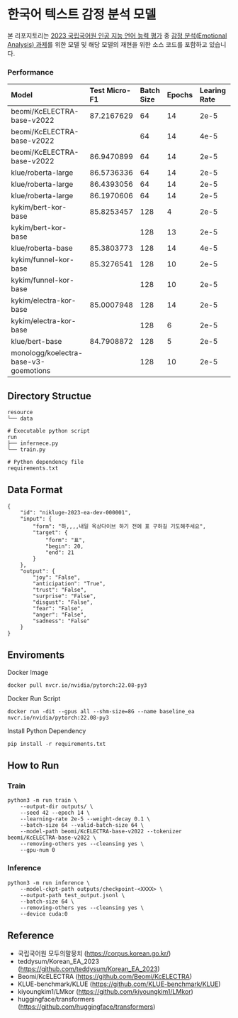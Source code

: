 # 한국어 텍스트 감정 분석 모델
본 리포지토리는 [2023 국립국어원 인공 지능 언어 능력 평가](https://corpus.korean.go.kr/taskOrdtm/taskList.do?taskOrdtmId=103) 중 [감정 분석(Emotional Analysis) 과제](https://corpus.korean.go.kr/taskOrdtm/taskList.do?taskOrdtmId=103)를 위한 모델 및 해당 모델의 재현을 위한 소스 코드를 포함하고 있습니다.

### Performance

| Model                                     | Test Micro-F1 | Batch Size | Epochs | Learing Rate | Weight Decay | Removing "&others&" | Cleansing symobls |
| :---------------------------------------- | :------------ | :--------- | :----- | :----------- | :----------- | :------------------ | :---------------- |
| beomi/KcELECTRA-base-v2022                | 87.2167629    | 64         | 14     | 2e-5         | 0.1          | True                | True              |
| beomi/KcELECTRA-base-v2022                |               | 64         | 14     | 4e-5         | 0.1          | True                | True              |
| beomi/KcELECTRA-base-v2022                | 86.9470899    | 64         | 14     | 2e-5         | 0.1          | False               | True              |
| klue/roberta-large                        | 86.5736336    | 64         | 14     | 2e-5         | 0.1          | False               | False             |
| klue/roberta-large                        | 86.4393056    | 64         | 14     | 2e-5         | 0.1          | False               | True              |
| klue/roberta-large                        | 86.1970606    | 64         | 14     | 2e-5         | 0.1          | True                | True              |
| kykim/bert-kor-base                       | 85.8253457    | 128        | 4      | 2e-5         | 0.1          | False               | False             |
| kykim/bert-kor-base                       |               | 128        | 13     | 2e-5         | 0.1          | True                | True              |
| klue/roberta-base                         | 85.3803773    | 128        | 14     | 4e-5         | 0.1          | False               | False             |
| kykim/funnel-kor-base                     | 85.3276541    | 128        | 10     | 2e-5         | 0.1          | False               | False             |
| kykim/funnel-kor-base                     |               | 128        | 10     | 2e-5         | 0.1          | True                | True              |
| kykim/electra-kor-base                    | 85.0007948    | 128        | 14     | 2e-5         | 0.1          | False               | False             |
| kykim/electra-kor-base                    |               | 128        | 6      | 2e-5         | 0.1          | True                | True              |
| klue/bert-base                            | 84.7908872    | 128        | 5      | 2e-5         | 0.1          | False               | False             |
| monologg/koelectra-base-v3-goemotions     |               | 128        | 10     | 2e-5         | 0.1          | False               | False             |


## Directory Structue
```
resource
└── data

# Executable python script
run
├── infernece.py
└── train.py

# Python dependency file
requirements.txt
```

## Data Format
```
{
    "id": "nikluge-2023-ea-dev-000001",
    "input": {
        "form": "하,,,,내일 옥상다이브 하기 전에 표 구하길 기도해주세요",
        "target": {
            "form": "표",
            "begin": 20,
            "end": 21
        }
    },
    "output": {
        "joy": "False",
        "anticipation": "True",
        "trust": "False",
        "surprise": "False",
        "disgust": "False",
        "fear": "False",
        "anger": "False",
        "sadness": "False"
    }
}
```


## Enviroments
Docker Image
```
docker pull nvcr.io/nvidia/pytorch:22.08-py3 
```

Docker Run Script
```
docker run -dit --gpus all --shm-size=8G --name baseline_ea nvcr.io/nvidia/pytorch:22.08-py3
```

Install Python Dependency
```
pip install -r requirements.txt
```

## How to Run
### Train
```
python3 -m run train \
    --output-dir outputs/ \
    --seed 42 --epoch 14 \
    --learning-rate 2e-5 --weight-decay 0.1 \
    --batch-size 64 --valid-batch-size 64 \
    --model-path beomi/KcELECTRA-base-v2022 --tokenizer beomi/KcELECTRA-base-v2022 \
    --removing-others yes --cleansing yes \
    --gpu-num 0
```

### Inference
```
python3 -m run inference \
    --model-ckpt-path outputs/checkpoint-<XXXX> \
    --output-path test_output.jsonl \
    --batch-size 64 \
    --removing-others yes --cleansing yes \
    --device cuda:0
```

## Reference
- 국립국어원 모두의말뭉치 (https://corpus.korean.go.kr/)  
- teddysum/Korean_EA_2023 (https://github.com/teddysum/Korean_EA_2023)
- Beomi/KcELECTRA (https://github.com/Beomi/KcELECTRA)
- KLUE-benchmark/KLUE (https://github.com/KLUE-benchmark/KLUE)
- kiyoungkim1/LMkor (https://github.com/kiyoungkim1/LMkor)
- huggingface/transformers (https://github.com/huggingface/transformers)  
